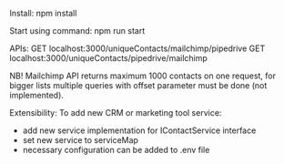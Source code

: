 Install:
npm install

Start using command:
npm run start

APIs:
GET localhost:3000/uniqueContacts/mailchimp/pipedrive
GET localhost:3000/uniqueContacts/pipedrive/mailchimp

NB! Mailchimp API returns maximum 1000 contacts on one request, for bigger lists multiple queries with offset parameter must be done (not implemented).

Extensibility:
To add new CRM or marketing tool service:
 * add new service implementation for IContactService interface
 * set new service to serviceMap
 * necessary configuration can be added to .env file
